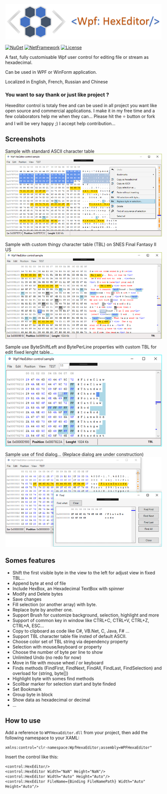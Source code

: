 ![example](Logo/Logo.png?raw=true)
  
[![NuGet](https://img.shields.io/badge/Nuget-v1.3.6.2-green.svg)](https://www.nuget.org/packages/WPFHexaEditor/)
[![NetFramework](https://img.shields.io/badge/.Net%20Framework-4.7-green.svg)](https://www.microsoft.com/net/download/windows)
[![License](https://img.shields.io/badge/License-Apache%202.0-blue.svg)](https://github.com/abbaye/WpfHexEditorControl/blob/master/LICENSE)

A fast, fully customisable Wpf user control for editing file or stream as hexadecimal. 

Can be used in WPF or WinForm application.

Localized in English, French, Russian and Chinese

### You want to say thank or just like project  ?

Hexeditor control is totaly free and can be used in all project you want like open source and commercial applications. I make it in my free time and a few colaborators help me when they can... Please hit the ⭐️ button or fork and I will be very happy ;) I accept help contribution...

## Screenshots

Sample with standard ASCII character table
![example](Sample11-NOTBL.png?raw=true)

Sample with custom thingy character table (TBL) on SNES Final Fantasy II US
![example](Sample9-TBL.png?raw=true)

Sample use ByteShiftLeft and BytePerLine properties with custom TBL for edit fixed lenght table...
![example](Sample12-FIXEDTBL-BYTESHIFT.png?raw=true)

Sample use of find dialog... (Replace dialog are under construction)
![example](Sample13-FindDialog.png?raw=true)

## Somes features
- Shift the first visible byte in the view to the left for adjust view in fixed TBL... 
- Append byte at end of file
- Include HexBox, an Hexadecimal TextBox with spinner
- Modify and Delete bytes
- Save changes
- Fill selection (or another array) with byte.
- Replace byte by another one.
- Support Brush for customize background, selection, highlight and more 
- Support of common key in window like CTRL+C, CTRL+V, CTRL+Z, CTRL+A, ESC...
- Copy to clipboard as code like C#, VB.Net, C, Java, F# ... 
- Support TBL character table file insted of default ASCII.
- Choose color set of TBL string via dependency property
- Selection with mouse/keyboard or property
- Choose the number of byte per line to show 
- Unlimited Undo (no redo for now)
- Move in file with mouse wheel / or keyboard
- Finds methods (FindFirst, FindNext, FindAll, FindLast, FindSelection) and overload for (string, byte[])
- Highlight byte with somes find methods
- Scollbar marker for selection start and byte finded
- Set Bookmark
- Group byte in block 
- Show data as hexadecimal or decimal
- ...

## How to use
Add a reference to `WPFHexaEditor.dll` from your project, then add the following namespace to your XAML:

```xaml
xmlns:control="clr-namespace:WpfHexaEditor;assembly=WPFHexaEditor"
```

Insert the control like this:

```xaml
<control:HexEditor/>
<control:HexEditor Width="NaN" Height="NaN"/>
<control:HexEditor Width="Auto" Height="Auto"/>
<control:HexEditor FileName={Binding FileNamePath} Width="Auto" Height="Auto"/>
```
